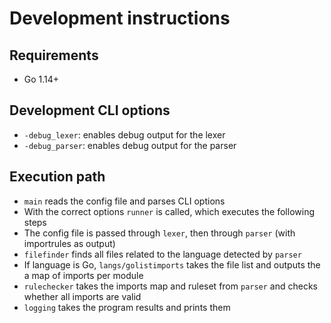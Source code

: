 # Development instructions

## Requirements

* Go 1.14+

## Development CLI options

* `-debug_lexer`: enables debug output for the lexer
* `-debug_parser`: enables debug output for the parser

## Execution path

* `main` reads the config file and parses CLI options
* With the correct options `runner` is called, which executes the following steps
* The config file is passed through `lexer`, then through `parser` (with importrules as output)
* `filefinder` finds all files related to the language detected by `parser`
* If language is Go, `langs/golistimports` takes the file list and outputs the a map of imports per module
* `rulechecker` takes the imports map and ruleset from `parser` and checks whether all imports are valid
* `logging` takes the program results and prints them
